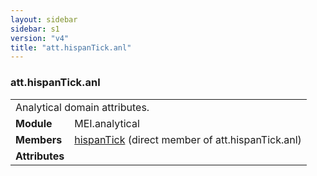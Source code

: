```yaml
---
layout: sidebar
sidebar: s1
version: "v4"
title: "att.hispanTick.anl"
---
```

<div class="classSpec att">
   <h3 id="att.hispanTick.anl">att.hispanTick.anl</h3>
   <table class="wovenodd">
      <tr>
         <td colspan="2" class="wovenodd-col2">Analytical domain attributes.</td>
      </tr>
      <tr>
         <td class="wovenodd-col1"><strong>Module</strong></td>
         <td class="wovenodd-col2">MEI.analytical</td>
      </tr>
      <tr>
         <td class="wovenodd-col1"><strong>Members</strong></td>
         <td class="wovenodd-col2">
            <div class="parent">
               <div><a class="link_odd_elementSpec" href="{{ site.baseurl }}/{{ page.version }}/elements/hispantick.html">hispanTick</a> (direct member of att.hispanTick.anl)
               </div>
            </div>
         </td>
      </tr>
      <tr>
         <td class="wovenodd-col1"><strong>Attributes</strong></td>
         <td class="wovenodd-col2"></td>
      </tr>
   </table>
</div>